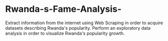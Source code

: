 # Rwanda-s-Fame-Analysis-
Extract information from the internet using Web Scraping in order to acquire datasets describing Rwanda's popularity. Perform an exploratory data analysis in order to visualize Rwanda's popularity growth. 

